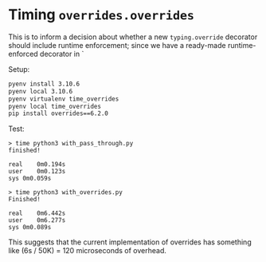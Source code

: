 # Timing `overrides.overrides`

This is to inform a decision about whether a new `typing.override`
decorator should include runtime enforcement; since we have a ready-made
runtime-enforced decorator in `

Setup:
```bash
pyenv install 3.10.6
pyenv local 3.10.6
pyenv virtualenv time_overrides
pyenv local time_overrides
pip install overrides==6.2.0
```

Test:
```
> time python3 with_pass_through.py
finished!

real	0m0.194s
user	0m0.123s
sys	0m0.059s

> time python3 with_overrides.py
Finished!

real	0m6.442s
user	0m6.277s
sys	0m0.089s
```

This suggests that the current implementation of overrides has
something like (6s / 50K) = 120 microseconds of overhead.
